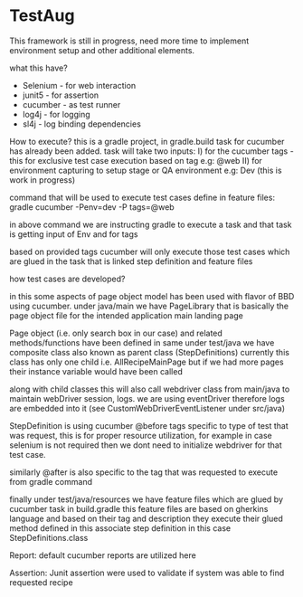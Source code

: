 # TestAug

This framework is still in progress, need more time to implement environment setup and other additional elements.

what this have?
- Selenium - for web interaction
- junit5 - for assertion
- cucumber - as test runner 
- log4j - for logging
- sl4j - log binding dependencies

How to execute?
this is a gradle project, in gradle.build task for cucumber has already been added.
task will take two inputs:
I) for the cucumber tags - this for exclusive test case execution based on tag e.g: @web
II) for environment capturing to setup stage or QA environment e.g: Dev (this is work in progress)

command that will be used to execute test cases define in feature files:
gradle cucumber -Penv=dev -P tags=@web 

in above command we are instructing gradle to execute a task and that task is getting input
of Env and for tags

based on provided tags cucumber will only execute those test cases which are glued in the task 
that is linked step definition and feature files

how test cases are developed?

in this some aspects of page object model has been used with flavor of BBD using cucumber.
under java/main we have PageLibrary that is basically the page object file for the
intended application main landing page

Page object (i.e. only search box in our case) and related methods/functions have been defined in same
under test/java we have composite class also known as parent class (StepDefinitions) currently this class
has only one child i.e. AllRecipeMainPage but if we had more pages their instance variable would have been called

along with child classes this will also call webdriver class from main/java to maintain webDriver session, logs.
we are using eventDriver therefore logs are embedded into it (see CustomWebDriverEventListener under src/java)

StepDefinition is using cucumber @before tags specific to type of test that was request, this is
for proper resource utilization, for example in case selenium is not required then we dont need to
initialize webdriver for that test case.

similarly @after is also specific to the tag that was requested to execute from gradle command

finally under test/java/resources we have feature files which are glued by cucumber task in build.gradle
this feature files are based on gherkins language and based on their tag and description they execute their
glued method defined in this associate step definition in this case StepDefinitions.class

Report:
default cucumber reports are utilized here 

Assertion:
Junit assertion were used to validate if system was able to find requested recipe


